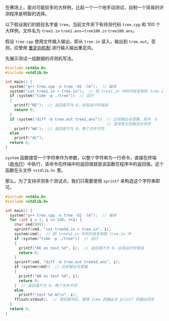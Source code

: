 在赛场上，面对可能较多的大样例，比起一个一个地手动测试，自制一个简易的评测程序是明智的选择。

以下假设我们的题目名字是 `tree`，当前文件夹下有待测代码 `tree.cpp` 和 $100$ 个大样例，文件名为 `tree1.in`  `tree1.ans`\~`tree100.in`  `tree100.ans`。

假设 `tree.cpp` 使用文件输入输出，即从 `tree.in` 读入，输出到 `tree.out`。否则，应使用 [重定向机制](/tools/cmd/#重定向机制) 进行输入输出重定向。

先展示测试一组数据的评测机写法。

```cpp
#include <stdio.h>
#include <stdlib.h>

int main() {
  system("g++ tree.cpp -o tree -O2 -lm");  // 编译
  system("cat tree1.in > tree.in");  // 把 tree1.in 中的内容复制到 tree.in 中
  if (system("time -p ./tree"))  // 运行
  {
    printf("RE");  // 返回值不为 0，出现运行时错误
    return 0;
  }
  if (system("diff -b tree.out tree1.ans"))  // 比较输出与答案，其中 -b
                                             // 选项意为忽略空白字符
    printf("WA");  // 返回值不为 0，两个文件不同
  else
    printf("AC");
  return 0;
}
```

`system` 函数接受一个字符串作为参数，以整个字符串为一行命令，直接在终端（[命令行](/tools/cmd/)）中执行，该命令在终端中的返回值就是该函数在程序中的返回值。这个函数在头文件 `<stdlib.h>` 里。

那么，为了支持评测多个测试点，我们只需要使用 `sprintf` 来构造这个字符串即可。

```cpp
#include <stdio.h>
#include <stdlib.h>

int main() {
  system("g++ tree.cpp -o tree -O2 -lm");  // 编译
  for (int i = 1; i <= 100; ++i) {
    char cmd[999];
    sprintf(cmd, "cat tree%d.in > tree.in", i);
    system(cmd);  // 把 tree%d.in 中的内容复制到 tree.in 中
    if (system("time -p ./tree"))  // 运行
    {
      printf("RE on test %d", i);  // 返回值不为 0，出现运行时错误
      return 0;
    }
    sprintf(cmd, "diff -b tree.out tree%d.ans", i);
    if (system(cmd))  // 比较输出与答案
    {
      printf("WA on test %d", i);
      return 0;
    }  // 返回值不为 0，两个文件不同
    else
      printf("test %d AC\n", i);
    fflush(stdout);  // 清空缓冲区，使得 time 的输出与 printf 的输出同步
  }
  return 0;
}
```
